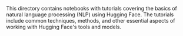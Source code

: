 This directory contains notebooks with tutorials covering the basics of natural language processing (NLP) using Hugging Face. 
The tutorials include common techniques, methods, and other essential aspects of working with Hugging Face's tools and models.

